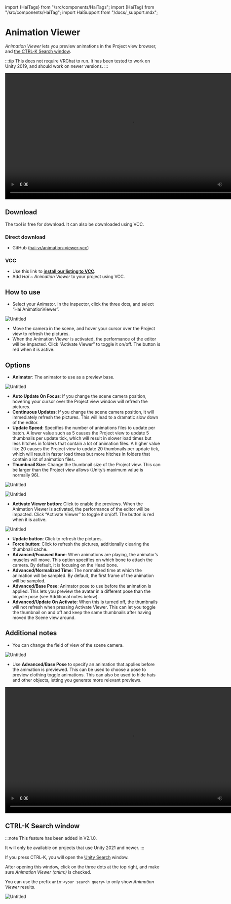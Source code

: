 import {HaiTags} from "/src/components/HaiTags";
import {HaiTag} from "/src/components/HaiTag";
import HaiSupport from "/docs/_support.mdx";

# Animation Viewer

<HaiTags>
<HaiTag isUniversal={true} />
</HaiTags>

*Animation Viewer* lets you preview animations in the Project view browser, and [the CTRL-K Search window](#ctrl-k-search-window).

:::tip
This does not require VRChat to run. It has been tested to work on Unity 2019, and should work on newer versions.
:::

<video controls width="816" autostart="false">
    <source src={'https://downscale.srv.hai-vr.dev/assets/docs/sx_2022-02-02_03-27-39_uYmmptha2T.mp4' ?? require('./animation-viewer-img/sx_2022-02-02_03-27-39_uYmmptha2T.mp4')}/>
</video>

## Download

The tool is free for download. It can also be downloaded using VCC.

### Direct download

- GitHub ([hai-vr/animation-viewer-vcc](https://github.com/hai-vr/animation-viewer-vcc))

### VCC

- Use this link to **[install our listing to VCC](vcc://vpm/addRepo?url=https://hai-vr.github.io/vpm-listing/index.json)**.
- Add *Haï ~ Animation Viewer* to your project using VCC.

## How to use

- Select your Animator. In the inspector, click the three dots, and select “Haï AnimationViewer”.

![Untitled](animation-viewer-img/Untitled.png)

- Move the camera in the scene, and hover your cursor over the Project view to refresh the pictures.
- When the Animation Viewer is activated, the performance of the editor will be impacted. Click “Activate Viewer” to toggle it on/off. The button is red when it is active.

<HaiSupport/>

## Options

- **Animator**: The animator to use as a preview base.

![Untitled](animation-viewer-img/Untitled%201.png)

- **Auto Update On Focus**: If you change the scene camera position, hovering your cursor over the Project view window will refresh the pictures.
- **Continuous Updates**: If you change the scene camera position, it will immediately refresh the pictures. This will lead to a dramatic slow down of the editor.
- **Update Speed**: Specifies the number of animations files to update per batch.
A lower value such as 5 causes the Project view to update 5 thumbnails per update tick, which will result in slower load times but less hitches in folders that contain a lot of animation files.
A higher value like 20 causes the Project view to update 20 thumbnails per update tick, which will result in faster load times but more hitches in folders that contain a lot of animation files.
- **Thumbnail Size**: Change the thumbnail size of the Project view. This can be larger than the Project view allows (Unity’s maximum value is normally 96).

![Untitled](animation-viewer-img/Untitled%202.png)

![Untitled](animation-viewer-img/Untitled%203.png)

- **Activate Viewer button**: Click to enable the previews.
When the Animation Viewer is activated, the performance of the editor will be impacted. Click “Activate Viewer” to toggle it on/off. The button is red when it is active.

![Untitled](animation-viewer-img/Untitled%204.png)

- **Update button**: Click to refresh the pictures.
- **Force button**: Click to refresh the pictures, additionally clearing the thumbnail cache.
- **Advanced/Focused Bone**: When animations are playing, the animator’s muscles will move.
This option specifies on which bone to attach the camera. By default, it is focusing on the Head bone.
- **Advanced/Normalized Time**: The normalized time at which the animation will be sampled. By default, the first frame of the animation will be sampled.
- **Advanced/Base Pose**: Animator pose to use before the animation is applied.
This lets you preview the avatar in a different pose than the bicycle pose (see Additional notes below).
- **Advanced/Update On Activate**: When this is turned off, the thumbnails will not refresh when pressing Activate Viewer. This can let you toggle the thumbnail on and off and keep the same thumbnails after having moved the Scene view around.

## Additional notes

- You can change the field of view of the scene camera.

![Untitled](animation-viewer-img/Untitled%206.png)

- Use **Advanced/Base Pose** to specify an animation that applies before the animation is previewed.
This can be used to choose a pose to preview clothing toggle animations.
This can also be used to hide hats and other objects, letting you generate more relevant previews.
    
<video controls width="816" autostart="false">
    <source src={'https://downscale.srv.hai-vr.dev/assets/docs/sx_2022-02-02_03-05-20_QdOYmOWyly.mp4' ?? require('./animation-viewer-img/sx_2022-02-02_03-05-20_QdOYmOWyly.mp4')}/>
</video>

## CTRL-K Search window

:::note
This feature has been added in V2.1.0.

It will only be available on projects that use Unity 2021 and newer.
:::

If you press CTRL-K, you will open the [Unity Search](https://docs.unity3d.com/Manual/search-overview.html) window.

After opening this window, click on the three dots at the top right, and make sure *Animation Viewer (anim:)* is checked.

You can use the prefix `anim:<your search query>` to only show *Animation Viewer* results.

![Untitled](animation-viewer-img/ctrl-k.png)
